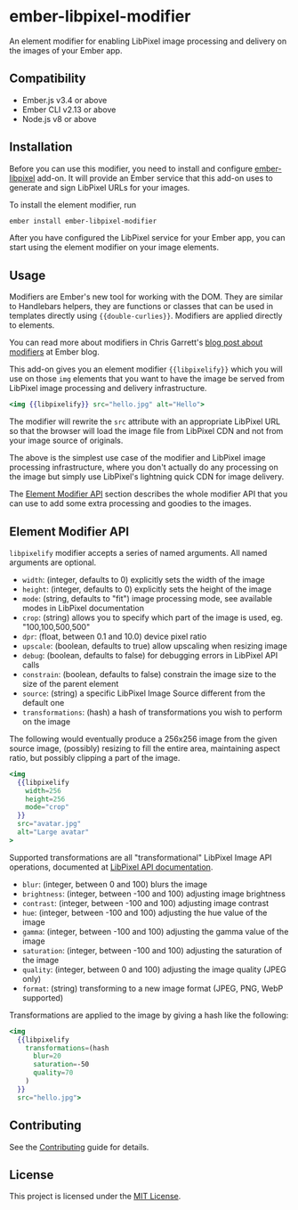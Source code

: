 ember-libpixel-modifier
==============================================================================

An element modifier for enabling LibPixel image processing and delivery on the
images of your Ember app.


Compatibility
------------------------------------------------------------------------------

* Ember.js v3.4 or above
* Ember CLI v2.13 or above
* Node.js v8 or above


Installation
------------------------------------------------------------------------------

Before you can use this modifier, you need to install and configure
[ember-libpixel](https://github.com/libpixel/ember-libpixel) add-on. It will
provide an Ember service that this add-on uses to generate and sign LibPixel
URLs for your images.

To install the element modifier, run

```bash
ember install ember-libpixel-modifier
```

After you have configured the LibPixel service for your Ember app, you can
start using the element modifier on your image elements.


Usage
------------------------------------------------------------------------------

Modifiers are Ember's new tool for working with the DOM. They are similar to
Handlebars helpers, they are functions or classes that can be used in
templates directly using `{{double-curlies}}`. Modifiers are applied directly
to elements.

You can read more about modifiers in Chris Garrett's
[blog post about modifiers](https://blog.emberjs.com/2019/03/06/coming-soon-in-ember-octane-part-4.html) at Ember blog.

This add-on gives you an element modifier `{{libpixelify}}` which you will
use on those `img` elements that you want to have the image be served from
LibPixel image processing and delivery infrastructure.

```handlebars
<img {{libpixelify}} src="hello.jpg" alt="Hello">
```

The modifier will rewrite the `src` attribute with an appropriate LibPixel
URL so that the browser will load the image file from LibPixel CDN and not
from your image source of originals.

The above is the simplest use case of the modifier and LibPixel image
processing infrastructure, where you don't actually do any processing on
the image but simply use LibPixel's lightning quick CDN for image delivery.

The [Element Modifier API](#element-modifier-api) section describes the
whole modifier API that you can use to add some extra processing and goodies
to the images.


Element Modifier API
------------------------------------------------------------------------------

`libpixelify` modifier accepts a series of named arguments. All named arguments
are optional.

* `width`: (integer, defaults to 0) explicitly sets the width of the image
* `height`: (integer, defaults to 0) explicitly sets the height of the image
* `mode`: (string, defaults to "fit") image processing mode, see available modes
  in LibPixel documentation
* `crop`: (string) allows you to specify which part of the image is used, eg. "100,100,500,500"
* `dpr`: (float, between 0.1 and 10.0) device pixel ratio
* `upscale`: (boolean, defaults to true) allow upscaling when resizing image
* `debug`: (boolean, defaults to false) for debugging errors in LibPixel API calls
* `constrain`: (boolean, defaults to false) constrain the image size to the size of the parent element
* `source`: (string) a specific LibPixel Image Source different from the default one
* `transformations`: (hash) a hash of transformations you wish to perform on the image

The following would eventually produce a 256x256 image from the given source
image, (possibly) resizing to fill the entire area, maintaining aspect ratio,
but possibly clipping a part of the image.

```handlebars
<img
  {{libpixelify
    width=256
    height=256
    mode="crop"
  }}
  src="avatar.jpg"
  alt="Large avatar"
>
```

Supported transformations are all "transformational" LibPixel Image API
operations, documented at [LibPixel API documentation](https://libpixel.com/docs/).

* `blur`: (integer, between 0 and 100) blurs the image
* `brightness`: (integer, between -100 and 100) adjusting image brightness
* `contrast`: (integer, between -100 and 100) adjusting image contrast
* `hue`: (integer, between -100 and 100) adjusting the hue value of the image
* `gamma`: (integer, between -100 and 100) adjusting the gamma value of the image
* `saturation`: (integer, between -100 and 100) adjusting the saturation of the image
* `quality`: (integer, between 0 and 100) adjusting the image quality (JPEG only)
* `format`: (string) transforming to a new image format (JPEG, PNG, WebP supported)

Transformations are applied to the image by giving a hash like the following:

```handlebars
<img
  {{libpixelify
    transformations=(hash
      blur=20
      saturation=-50
      quality=70
    )
  }}
  src="hello.jpg">
```


Contributing
------------------------------------------------------------------------------

See the [Contributing](CONTRIBUTING.md) guide for details.


License
------------------------------------------------------------------------------

This project is licensed under the [MIT License](LICENSE.md).
